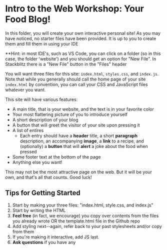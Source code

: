 # Intro to the Web Workshop: Your Food Blog!

In this folder, you will create your own interactive personal site! As you may have noticed, no starter files have been provided. It is up to you to create them and fill them in using your IDE

**Hint: in most IDE's, such as VS Code, you can click on a folder (so in this case, the folder 'website') and you should get an option for "New File". In Stackblitz there is a "New File" button in the "Files" header

You will want three files for this site: `index.html`, `styles.css`, and `index.js`. Note that while you generally should call the home page of your site `index.html` by convention, you can call your CSS and JavaScript files whatever you want.

This site will have various features:

* A main title, that is your website, and the text is in your favorite color
* Your most flattering picture of you to introduce yourself
* A short description of your blog
* A button that will greet the visitor of your site upon pressing it
* A list of entires
	* Each entry should have a **header** title, a short **paragraph** description, an accompanying **image**, a **link** to a recipe, and (optionally) a **button** that will **alert** a joke about the food when pressed
* Some footer text at the bottom of the page
* Anything else you want!

This may not be the most attractive page on the web. But it will be your own, and that's all that counts. Good luck!

## Tips for Getting Started

1. Start by making your three files: "index.html, style.css, and index.js"
2. Start by writing the HTML
3. **Feel free** (in fact, we encourage) you copy over contents from the files you already wrote OR the template.html file in the Github repo
4. Add styling next--again, refer back to your past stylesheets and/or copy from them
5. If you're making it interactive, add JS last. 
6. **Ask questions** if you have any
